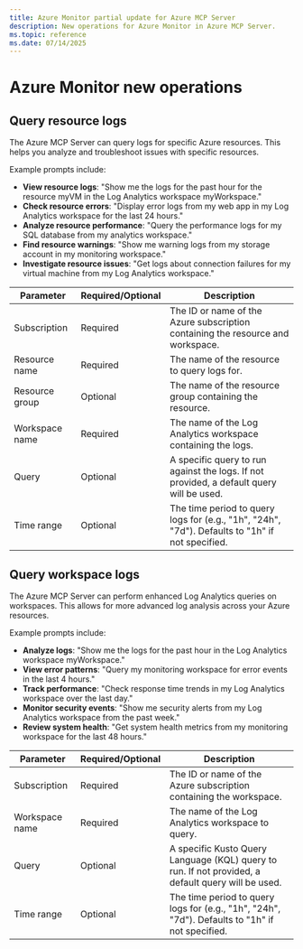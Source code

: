 ```yaml
---
title: Azure Monitor partial update for Azure MCP Server
description: New operations for Azure Monitor in Azure MCP Server.
ms.topic: reference
ms.date: 07/14/2025
---
```


# Azure Monitor new operations

## Query resource logs

<!-- azmcp monitor resource log query -->

The Azure MCP Server can query logs for specific Azure resources. This helps you analyze and troubleshoot issues with specific resources.

Example prompts include:

- **View resource logs**: "Show me the logs for the past hour for the resource myVM in the Log Analytics workspace myWorkspace."
- **Check resource errors**: "Display error logs from my web app in my Log Analytics workspace for the last 24 hours."
- **Analyze resource performance**: "Query the performance logs for my SQL database from my analytics workspace."
- **Find resource warnings**: "Show me warning logs from my storage account in my monitoring workspace."
- **Investigate resource issues**: "Get logs about connection failures for my virtual machine from my Log Analytics workspace."

| Parameter | Required/Optional | Description |
|-----------|------------------|-------------|
| Subscription | Required | The ID or name of the Azure subscription containing the resource and workspace. |
| Resource name | Required | The name of the resource to query logs for. |
| Resource group | Optional | The name of the resource group containing the resource. |
| Workspace name | Required | The name of the Log Analytics workspace containing the logs. |
| Query | Optional | A specific query to run against the logs. If not provided, a default query will be used. |
| Time range | Optional | The time period to query logs for (e.g., "1h", "24h", "7d"). Defaults to "1h" if not specified. |

## Query workspace logs

<!-- azmcp monitor workspace log query -->

The Azure MCP Server can perform enhanced Log Analytics queries on workspaces. This allows for more advanced log analysis across your Azure resources.

Example prompts include:

- **Analyze logs**: "Show me the logs for the past hour in the Log Analytics workspace myWorkspace."
- **View error patterns**: "Query my monitoring workspace for error events in the last 4 hours."
- **Track performance**: "Check response time trends in my Log Analytics workspace over the last day."
- **Monitor security events**: "Show me security alerts from my Log Analytics workspace from the past week."
- **Review system health**: "Get system health metrics from my monitoring workspace for the last 48 hours."

| Parameter | Required/Optional | Description |
|-----------|------------------|-------------|
| Subscription | Required | The ID or name of the Azure subscription containing the workspace. |
| Workspace name | Required | The name of the Log Analytics workspace to query. |
| Query | Optional | A specific Kusto Query Language (KQL) query to run. If not provided, a default query will be used. |
| Time range | Optional | The time period to query logs for (e.g., "1h", "24h", "7d"). Defaults to "1h" if not specified. |
